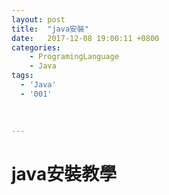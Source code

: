 ```yaml
---
layout: post
title:  "java安裝"
date:   2017-12-08 19:00:11 +0800
categories: 
    - ProgramingLanguage
    - Java
tags: 
  - 'Java'
  - '001'
 
  
    
---
```


# java安裝教學